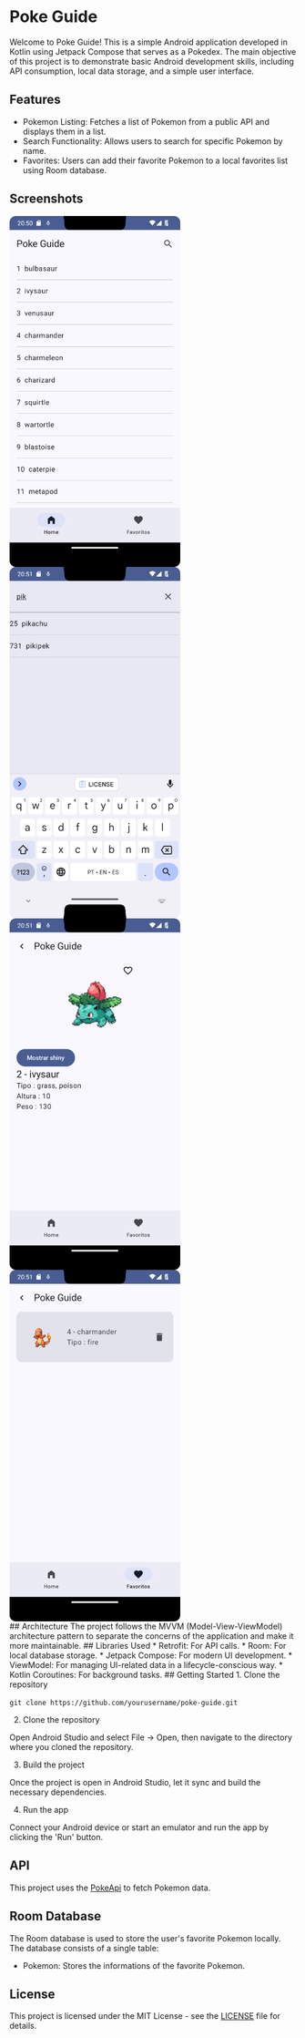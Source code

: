 # Poke Guide
Welcome to Poke Guide! This is a simple Android application developed in Kotlin using Jetpack Compose that serves as a Pokedex. The main objective of this project is to demonstrate basic Android development skills, including API consumption, local data storage, and a simple user interface.
## Features
* Pokemon Listing: Fetches a list of Pokemon from a public API and displays them in a list.
* Search Functionality: Allows users to search for specific Pokemon by name.
* Favorites: Users can add their favorite Pokemon to a local favorites list using Room database.

## Screenshots
<div style="display:flex; flex-direction:column">
   <img src="assets/home.png" alt="Home" width="300" />
   <img src="assets/search.png" alt="Search" width="300" />
   <img src="assets/details.png" alt="Details" width="300" />
   <img src="assets/favorites.png" alt="Favorites" width="300" />
</div>
## Architecture
The project follows the MVVM (Model-View-ViewModel) architecture pattern to separate the concerns of the application and make it more maintainable.
## Libraries Used
* Retrofit: For API calls.
* Room: For local database storage.
* Jetpack Compose: For modern UI development.
* ViewModel: For managing UI-related data in a lifecycle-conscious way.
* Kotlin Coroutines: For background tasks.
## Getting Started
1. Clone the repository
   
```git clone https://github.com/yourusername/poke-guide.git```

2. Clone the repository
   
Open Android Studio and select File -> Open, then navigate to the directory where you cloned the repository.

3. Build the project

Once the project is open in Android Studio, let it sync and build the necessary dependencies.

4. Run the app

Connect your Android device or start an emulator and run the app by clicking the 'Run' button.
## API
This project uses the [PokeApi](https://pokeapi.co/) to fetch Pokemon data.

## Room Database
The Room database is used to store the user's favorite Pokemon locally. The database consists of a single table:

* Pokemon: Stores the informations of the favorite Pokemon.
## License
This project is licensed under the MIT License - see the [LICENSE](LICENSE) file for details.
